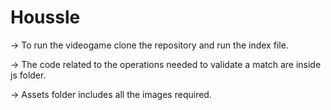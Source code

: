 # Houssle

-> To run the videogame clone the repository and run the index file. 

-> The code related to the operations needed to validate a match are inside js folder. 

-> Assets folder includes all the images required. 
